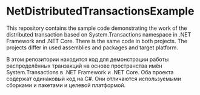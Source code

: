 # NetDistributedTransactionsExample

This repository contains the sample code demonstrating the work of the distributed transaction based on System.Transactions namespace in .NET Framework and .NET Core. There is the same code in both projects. The projects differ in used assemblies and packages and target platform.

В этом репозитории находится код для демонстрации работы распределённых транзакций на основе пространства имён System.Transactions в .NET Framework и .NET Core. Оба проекта содержат одинаковый код на C#. Они отличаются используемыми сборками и пакетами и целевой платформой.